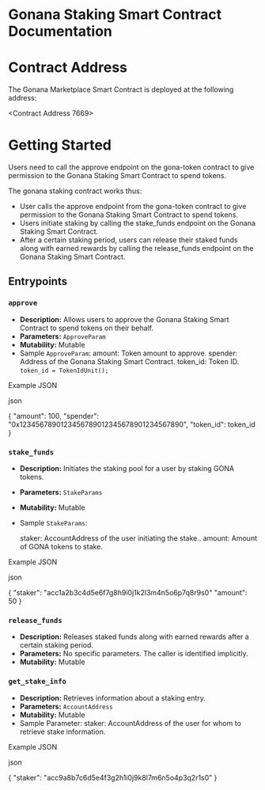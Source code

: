# Gonana Staking Smart Contract Documentation

# Contract Address

The Gonana Marketplace Smart Contract is deployed at the following address:

<Contract Address 7669>

# Getting Started

Users need to call the approve endpoint on the gona-token contract to give permission to the Gonana Staking Smart Contract to spend tokens.

The gonana staking contract works thus:

- User calls the approve endpoint from the gona-token contract to give permission to the Gonana Staking Smart Contract to spend tokens.
- Users initiate staking by calling the stake_funds endpoint on the Gonana Staking Smart Contract.
- After a certain staking period, users can release their staked funds along with earned rewards by calling the release_funds endpoint on the Gonana Staking Smart Contract.

## Entrypoints

### `approve`

- **Description:** Allows users to approve the Gonana Staking Smart Contract to spend tokens on their behalf.
- **Parameters:** `ApproveParam`
- **Mutability:** Mutable
- Sample `ApproveParam`:
  amount: Token amount to approve.
  spender: Address of the Gonana Staking Smart Contract.
  token_id: Token ID. `token_id = TokenIdUnit();`

Example JSON

json

{
"amount": 100,
"spender": "0x1234567890123456789012345678901234567890",
"token_id": token_id
}

### `stake_funds`

- **Description:** Initiates the staking pool for a user by staking GONA tokens.
- **Parameters:** `StakeParams`
- **Mutability:** Mutable
- Sample `StakeParams`:

  staker: AccountAddress of the user initiating the stake..
  amount: Amount of GONA tokens to stake.

Example JSON

json

{
"staker": "acc1a2b3c4d5e6f7g8h9i0j1k2l3m4n5o6p7q8r9s0"
"amount": 50
}

### `release_funds`

- **Description:** Releases staked funds along with earned rewards after a certain staking period.
- **Parameters:** No specific parameters. The caller is identified implicitly.
- **Mutability:** Mutable

### `get_stake_info`

- **Description:** Retrieves information about a staking entry.
- **Parameters:** `AccountAddress`
- **Mutability:** Mutable
- Sample Parameter:
  staker: AccountAddress of the user for whom to retrieve stake information.

Example JSON

json

{
"staker": "acc9a8b7c6d5e4f3g2h1i0j9k8l7m6n5o4p3q2r1s0"
}
